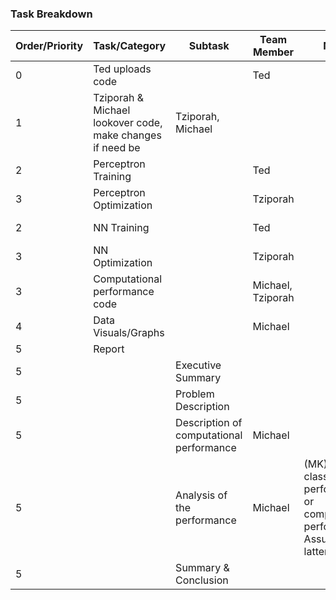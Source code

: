 
### Task Breakdown

| Order/Priority | Task/Category | Subtask | Team Member | Notes | Due Date |
| ----- | ------ | ----- | ----- | ----- | ---- |
| 0 | Ted uploads code | | Ted | | 3 Dec |
| 1 | Tziporah & Michael lookover code, make changes if need be | Tziporah, Michael | | | 5 Dec |
| 2 | Perceptron Training | | Ted | | 7 Dec | 
| 3 | Perceptron Optimization | | Tziporah | | 9 Dec |
| 2 | NN Training | | Ted | | 7 Dec |
| 3 | NN Optimization | | Tziporah | | 9 Dec | 
| 3 | Computational performance code | | Michael, Tziporah | | 9 Dec | 
| 4 | Data Visuals/Graphs | | Michael | | 10 Dec | 
| 5 | Report | | | 
| 5 |  |  Executive Summary | | | | 
| 5 |  |  Problem Description | | | |
| 5 |  |  Description of computational performance | Michael | | |
| 5 |  |  Analysis of the performance | Michael | (MK) Is this classification performance or computational performance? Assuming latter.. |
| 5 |  |  Summary & Conclusion | | | |
